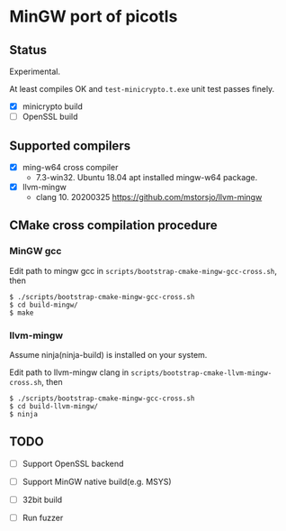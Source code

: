 # MinGW port of picotls

## Status

Experimental.

At least compiles OK and `test-minicrypto.t.exe` unit test passes finely.

* [x] minicrypto build
* [ ] OpenSSL build

## Supported compilers

* [x] ming-w64 cross compiler
  * 7.3-win32. Ubuntu 18.04 apt installed mingw-w64 package.
* [x] llvm-mingw
  * clang 10. 20200325 https://github.com/mstorsjo/llvm-mingw

## CMake cross compilation procedure

### MinGW gcc

Edit path to mingw gcc in `scripts/bootstrap-cmake-mingw-gcc-cross.sh`, then

```
$ ./scripts/bootstrap-cmake-mingw-gcc-cross.sh
$ cd build-mingw/
$ make
```

### llvm-mingw

Assume ninja(ninja-build) is installed on your system.

Edit path to llvm-mingw clang in `scripts/bootstrap-cmake-llvm-mingw-cross.sh`, then

```
$ ./scripts/bootstrap-cmake-mingw-gcc-cross.sh
$ cd build-llvm-mingw/
$ ninja
```


## TODO

* [ ] Support OpenSSL backend
* [ ] Support MinGW native build(e.g. MSYS)
* [ ] 32bit build
* [ ] Run fuzzer

